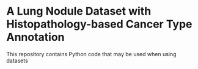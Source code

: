# A Lung Nodule Dataset with Histopathology-based Cancer Type Annotation
This repository contains Python code that may be used when using datasets

